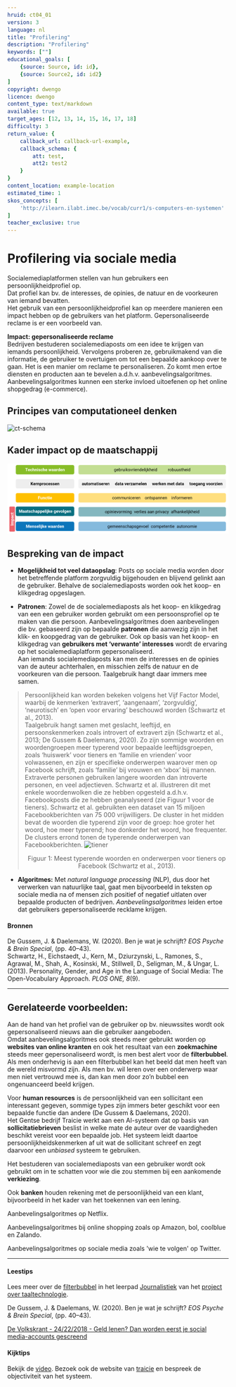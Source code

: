 ```yaml
---
hruid: ct04_01
version: 3
language: nl
title: "Profilering"
description: "Profilering"
keywords: [""]
educational_goals: [
    {source: Source, id: id}, 
    {source: Source2, id: id2}
]
copyright: dwengo
licence: dwengo
content_type: text/markdown
available: true
target_ages: [12, 13, 14, 15, 16, 17, 18]
difficulty: 3
return_value: {
    callback_url: callback-url-example,
    callback_schema: {
        att: test,
        att2: test2
    }
}
content_location: example-location
estimated_time: 1
skos_concepts: [
    'http://ilearn.ilabt.imec.be/vocab/curr1/s-computers-en-systemen'
]
teacher_exclusive: true
---
```

# Profilering via sociale media

Socialemediaplatformen stellen van hun gebruikers een persoonlijkheidprofiel op.<br>
Dat profiel kan bv. de interesses, de opinies, de natuur en de voorkeuren van iemand bevatten.<br>
Het gebruik van een persoonlijkheidprofiel kan op meerdere manieren een impact hebben op de gebruikers van het platform. Gepersonaliseerde reclame is er een voorbeeld van. 

**Impact: gepersonaliseerde reclame**<br>
Bedrijven bestuderen socialemediaposts om een idee te krijgen van iemands persoonlijkheid. Vervolgens proberen ze, gebruikmakend van die informatie, de gebruiker te overtuigen om tot een bepaalde aankoop over te gaan. Het is een manier om reclame te personaliseren. Zo komt men ertoe diensten en producten aan te bevelen a.d.h.v. aanbevelingsalgoritmes. Aanbevelingsalgoritmes kunnen een sterke invloed uitoefenen op het online shopgedrag (e-commerce). 

## Principes van computationeel denken

![ct-schema](@learning-object/m_ct04_01/nl/3)

## Kader impact op de maatschappij

![image](embed/kaderprofilering.png)

## Bespreking van de impact

- **Mogelijkheid tot veel dataopslag**: Posts op sociale media worden door het betreffende platform zorgvuldig bijgehouden en blijvend gelinkt aan de gebruiker. Behalve de socialemediaposts worden ook het koop- en klikgedrag opgeslagen.

 - **Patronen**: Zowel de de socialemediaposts als het koop- en klikgedrag van een een gebruiker worden gebruikt om een persoonsprofiel op te maken van die persoon. Aanbevelingsalgoritmes doen aanbevelingen die bv. gebaseerd zijn op bepaalde **patronen** die aanwezig zijn in het klik- en koopgedrag van de gebruiker. Ook op basis van het koop- en klikgedrag van **gebruikers met ‘verwante’ interesses** wordt de ervaring op het socialemediaplatform gepersonaliseerd.<br>
Aan iemands socialemediaposts kan men de interesses en de opinies van de auteur achterhalen, en misschien zelfs de natuur en de voorkeuren van die persoon. Taalgebruik hangt daar immers mee samen.<br>

> Persoonlijkheid kan worden bekeken volgens het Vijf Factor Model, waarbij de kenmerken ‘extravert’, ‘aangenaam’, ‘zorgvuldig’, ‘neurotisch’ en ‘open voor ervaring’ beschouwd worden (Schwartz et al., 2013).<br>Taalgebruik hangt samen met geslacht, leeftijd, en persoonskenmerken zoals introvert of extravert zijn (Schwartz et al., 2013; De Gussem & Daelemans, 2020). Zo zijn sommige woorden en woordengroepen meer typerend voor bepaalde leeftijdsgroepen, zoals ‘huiswerk’ voor tieners en ‘familie en vrienden’ voor volwassenen, en zijn er specifieke onderwerpen waarover men op Facebook schrijft, zoals ‘familie’ bij vrouwen en ‘xbox’ bij mannen. Extraverte personen gebruiken langere woorden dan introverte personen, en veel adjectieven.
Schwartz et al. illustreren dit met enkele woordenwolken die ze hebben opgesteld a.d.h.v. Facebookposts die ze hebben geanalyseerd (zie Figuur 1 voor de tieners). Schwartz et al. gebruikten een dataset van 15 miljoen Facebookberichten van 75 000 vrijwilligers. De cluster in het midden bevat de woorden die typerend zijn voor de groep: hoe groter het woord, hoe meer typerend; hoe donkerder het woord, hoe frequenter. De clusters errond tonen de typerende onderwerpen van Facebookberichten.
> ![tiener](https://github.com/dwengovzw/learning_content/assets/48352335/e25da6ad-0245-4ea4-ab2c-04e33040dfce)<br>
> <center>Figuur 1: Meest typerende woorden en onderwerpen voor tieners op Facebook (Schwartz et al., 2013).</center>


 - **Algoritmes:** Met *natural language processing* (NLP), dus door het verwerken van natuurlijke taal, gaat men bijvoorbeeld in teksten op sociale media na of mensen zich positief of negatief uitlaten over bepaalde producten of bedrijven. *Aanbevelingsalgoritmes* leiden ertoe dat gebruikers gepersonaliseerde recklame krijgen. 



#### Bronnen
De Gussem, J. & Daelemans, W. (2020). Ben je wat je schrijft? *EOS Psyche & Brein Special*, (pp. 40–43).<br>
Schwartz, H., Eichstaedt, J., Kern, M., Dziurzynski, L., Ramones, S., Agrawal, M., Shah, A., Kosinski, M., Stillwell, D., Seligman, M., & Ungar, L. (2013). Personality, Gender,
and Age in the Language of Social Media: The Open-Vocabulary Approach. *PLOS ONE, 8*(9).


-------------------------------
## Gerelateerde voorbeelden: 

Aan de hand van het profiel van de gebruiker op bv. nieuwssites wordt ook gepersonaliseerd nieuws aan die gebruiker aangeboden.<br> 
Omdat aanbevelingsalgoritmes ook steeds meer gebruikt worden op **websites van online kranten** en ook het resultaat van een **zoekmachine** steeds meer gepersonaliseerd wordt, is men best alert voor de **filterbubbel**. Als men onderhevig is aan een filterbubbel kan het beeld dat men heeft van de wereld misvormd zijn. Als men bv. wil leren over een onderwerp waar men niet vertrouwd mee is, dan kan men door zo’n bubbel een ongenuanceerd beeld krijgen.

Voor **human resources** is de persoonlijkheid van een sollicitant een interessant gegeven, sommige types zijn immers beter geschikt voor een bepaalde functie dan andere (De Gussem & Daelemans, 2020).<br>
Het Gentse bedrijf Traicie werkt aan een AI-systeem dat op basis van **sollicitatiebrieven** beslist in welke mate de auteur over de vaardigheden beschikt vereist voor een bepaalde job. Het systeem leidt daartoe persoonlijkheidskenmerken af uit wat de sollicitant schreef en zegt daarvoor een *unbiased* systeem te gebruiken.

Het bestuderen van socialemediaposts van een gebruiker wordt ook gebruikt om in te schatten voor wie die zou stemmen bij een aankomende **verkiezing**. 

Ook **banken** houden rekening met de persoonlijkheid van een klant, bijvoorbeeld in het kader van het toekennen van een lening.

Aanbevelingsalgoritmes op Netflix. 

Aanbevelingsalgoritmes bij online shopping zoals op Amazon, bol, coolblue en Zalando.  

Aanbevelingsalgoritmes op sociale media zoals 'wie te volgen' op Twitter.

-------------------------------
#### Leestips 

Lees meer over de [filterbubbel](https://dwengo.org/backend/api/learningObject/getWrapped?hruid=cb_6002&version=3&language=nl) in het leerpad [Journalistiek](https://dwengo.org/learning-path.html?hruid=cb6&language=nl&te=true&source_page=%2Fchatbot%2F&source_title=%20Chatbot#cb_6000;nl;3) van het [project over taaltechnologie](https://dwengo.org/chatbot/).  

De Gussem, J. & Daelemans, W. (2020). Ben je wat je schrijft? *EOS Psyche & Brein Special*, (pp. 40–43).

[De Volkskrant - 24/22/2018 - Geld lenen? Dan worden eerst je social media-accounts gescreend](https://www.volkskrant.nl/nieuws-achtergrond/geld-lenen-dan-worden-eerst-je-social-media-accounts-gescreend~b53b4a36/)

#### Kijktips 

Bekijk de [video](https://trends.knack.be/kanaal-z/z-nieuws/taalgebruik-op-cv-onthult-persoonlijkheid/).
Bezoek ook de website van [traicie](https://traicie.com/) en bespreek de objectiviteit van het systeem.
